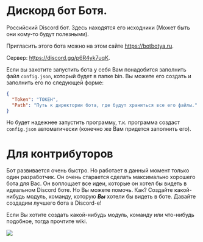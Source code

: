
# Дискорд бот Ботя.

Российский Discord бот. Здесь находятся его исходники (Может быть они кому-то будут полезными).

Пригласить этого бота можно на этом сайте https://botbotya.ru.

Сервер: https://discord.gg/p6R4yk7uqK.

Если вы захотите запустить бота у себя Вам понадобится заполнить файл `config.json`, который будет в папке bin. Вы можете его создать и заполнить его по следующей форме:
```json
{
  "Token": "ТОКЕН",
  "Path": "Путь к директории бота, где будут храниться все его файлы."
}
```
Но будет надежнее запустить программу, т.к. программа создаст `config.json` автоматически (конечно же Вам придется заполнить его).

# Для контрибуторов

Бот развивается очень быстро. Но работает в данный момент только один разработчик. Он очень старается сделать максимально хорошего бота для Вас. Он воплощает все идеи, которые он хотел бы видеть в идеальном Discord боте. Но Вы можете помочь. Как? Создайте какой-нибудь модуль, команду, которую ***Вы*** хотели бы видеть в боте. Давайте создадим лучшего бота в Discord-е!

Если Вы хотите создать какой-нибудь модуль, команду или что-нибудь подобное, тогда прочтите wiki.

<img src="https://top.gg/api/widget/status/749991391639109673.svg">
